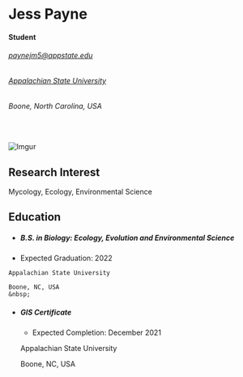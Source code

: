 Jess Payne
==========

#### Student
###### paynejm5@appstate.edu
###### [Appalachian State University](http://www.appstate.edu)

###### Boone, North Carolina, USA
&nbsp;

![Imgur](https://i.imgur.com/QPVLaUf.gif)

## Research Interest
Mycology, Ecology, Environmental Science


 <!--- Can  use imgur for picture integration --->

## Education
 - ##### B.S. in Biology: Ecology, Evolution and Environmental Science

  -  Expected Graduation: 2022

    Appalachian State University

    Boone, NC, USA
    &nbsp;
 - ##### GIS Certificate

   - Expected Completion: December 2021

    Appalachian State University

      Boone, NC, USA
